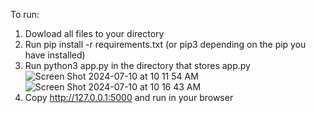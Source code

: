 To run: 
1. Dowload all files to your directory
2. Run pip install -r requirements.txt (or pip3 depending on the pip you have installed)
3. Run python3 app.py in the directory that stores app.py
![Screen Shot 2024-07-10 at 10 11 54 AM](https://github.com/yashvi-parmar/nba-draft-dss/assets/69638833/02b31831-f79d-4775-9a30-9330260bc114)
![Screen Shot 2024-07-10 at 10 16 43 AM](https://github.com/yashvi-parmar/nba-draft-dss/assets/69638833/2f8c51b7-2d82-474d-bd34-df2a79fdc91f)
4. Copy http://127.0.0.1:5000 and run in your browser
